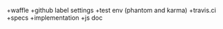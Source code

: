 +waffle
+github label settings
+test env (phantom and karma)
+travis.ci
+specs
+implementation
+js doc